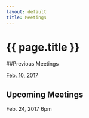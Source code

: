 ```yaml
---
layout: default
title: Meetings
---
```


#	  {{ page.title }}
##Previous Meetings

[Feb. 10, 2017](/meetings/zig_minutes021017.docx) 

##	Upcoming Meetings
Feb. 24, 2017 6pm

<br>
<br>
